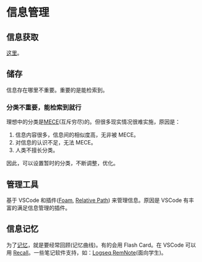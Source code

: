 # 信息管理
## 信息获取
[这里](./get-info/readme.md)。

## 储存
信息存在哪里不重要。重要的是能检索到。

### 分类不重要，能检索到就行
理想中的分类是[MECE](./info-manage/mece.md)(互斥穷尽)的。但很多现实情况很难实施，原因是：
1. 信息内容很多，信息间的相似度高，无非被 MECE。
2. 对信息的认识不足，无法 MECE。
3. 人类不擅长分类。

因此，可以设置暂时的分类，不断调整，优化。

## 管理工具
基于 VSCode 和插件([Foam](./tools/foam.md), [Relative Path](../../2-tool/coding/ide/vscode/plugins/relative-path.md)) 来管理信息。原因是 VSCode 有丰富的满足信息管理的插件。

## 信息记忆
为了[记忆](../memory/readme.md)，就是要经常回顾(记忆曲线)。有的会用 Flash Card。在 VSCode 可以用 [Recall](../../2-tool/coding/ide/vscode/plugins/recall.md)。一些笔记软件支持，如：[Logseq](./tools/logseq.md),[RemNote](https://www.remnote.com/)(面向学生)。

